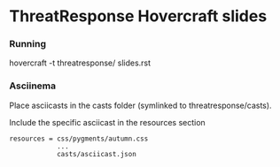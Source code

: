 # ThreatResponse Hovercraft slides

### Running

hovercraft -t threatresponse/ slides.rst

### Asciinema

Place asciicasts in the casts folder (symlinked to threatresponse/casts).  

Include the specific asciicast in the resources section

```
resources = css/pygments/autumn.css
            ...
            casts/asciicast.json

```
